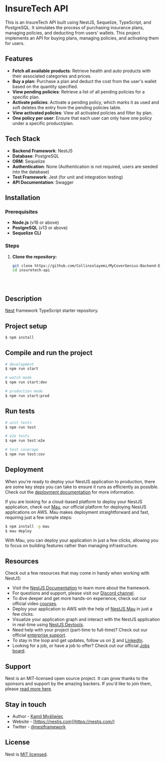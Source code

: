# InsureTech API

This is an InsureTech API built using NestJS, Sequelize, TypeScript, and PostgreSQL. It simulates the process of purchasing insurance plans, managing policies, and deducting from users' wallets. This project implements an API for buying plans, managing policies, and activating them for users.

## Features

- **Fetch all available products**: Retrieve health and auto products with their associated categories and prices.
- **Buy a plan**: Purchase a plan and deduct the cost from the user's wallet based on the quantity specified.
- **View pending policies**: Retrieve a list of all pending policies for a specific plan.
- **Activate policies**: Activate a pending policy, which marks it as used and soft deletes the entry from the pending policies table.
- **View activated policies**: View all activated policies and filter by plan.
- **One policy per user**: Ensure that each user can only have one policy under a specific product/plan.

## Tech Stack

- **Backend Framework**: NestJS
- **Database**: PostgreSQL
- **ORM**: Sequelize
- **Authentication**: None (Authentication is not required, users are seeded into the database)
- **Test Framework**: Jest (for unit and integration testing)
- **API Documentation**: Swagger

## Installation

### Prerequisites

- **Node.js** (v16 or above)
- **PostgreSQL** (v13 or above)
- **Sequelize CLI** 

### Steps

1. **Clone the repository:**

   ```bash
   git clone https://github.com/Collinsolayemi/MyCoverGenius-Backend-Engineer-Assessment.git
   cd insuretech-api





## Description

[Nest](https://github.com/nestjs/nest) framework TypeScript starter repository.

## Project setup

```bash
$ npm install
```

## Compile and run the project

```bash
# development
$ npm run start

# watch mode
$ npm run start:dev

# production mode
$ npm run start:prod
```

## Run tests

```bash
# unit tests
$ npm run test

# e2e tests
$ npm run test:e2e

# test coverage
$ npm run test:cov
```

## Deployment

When you're ready to deploy your NestJS application to production, there are some key steps you can take to ensure it runs as efficiently as possible. Check out the [deployment documentation](https://docs.nestjs.com/deployment) for more information.

If you are looking for a cloud-based platform to deploy your NestJS application, check out [Mau](https://mau.nestjs.com), our official platform for deploying NestJS applications on AWS. Mau makes deployment straightforward and fast, requiring just a few simple steps:

```bash
$ npm install -g mau
$ mau deploy
```

With Mau, you can deploy your application in just a few clicks, allowing you to focus on building features rather than managing infrastructure.

## Resources

Check out a few resources that may come in handy when working with NestJS:

- Visit the [NestJS Documentation](https://docs.nestjs.com) to learn more about the framework.
- For questions and support, please visit our [Discord channel](https://discord.gg/G7Qnnhy).
- To dive deeper and get more hands-on experience, check out our official video [courses](https://courses.nestjs.com/).
- Deploy your application to AWS with the help of [NestJS Mau](https://mau.nestjs.com) in just a few clicks.
- Visualize your application graph and interact with the NestJS application in real-time using [NestJS Devtools](https://devtools.nestjs.com).
- Need help with your project (part-time to full-time)? Check out our official [enterprise support](https://enterprise.nestjs.com).
- To stay in the loop and get updates, follow us on [X](https://x.com/nestframework) and [LinkedIn](https://linkedin.com/company/nestjs).
- Looking for a job, or have a job to offer? Check out our official [Jobs board](https://jobs.nestjs.com).

## Support

Nest is an MIT-licensed open source project. It can grow thanks to the sponsors and support by the amazing backers. If you'd like to join them, please [read more here](https://docs.nestjs.com/support).

## Stay in touch

- Author - [Kamil Myśliwiec](https://twitter.com/kammysliwiec)
- Website - [https://nestjs.com](https://nestjs.com/)
- Twitter - [@nestframework](https://twitter.com/nestframework)

## License

Nest is [MIT licensed](https://github.com/nestjs/nest/blob/master/LICENSE).
